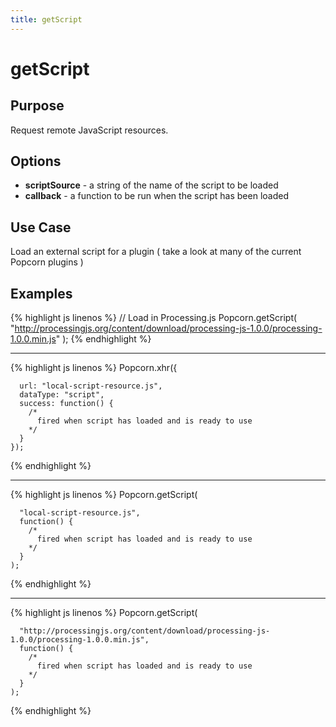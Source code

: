 ```yaml
---
title: getScript
---
```

# getScript #

## Purpose ##

Request remote JavaScript resources.

## Options ##

* **scriptSource** - a string of the name of the script to be loaded
* **callback** - a function to be run when the script has been loaded

## Use Case ##

Load an external script for a plugin ( take a look at many of the current Popcorn plugins )

## Examples ##

{% highlight js linenos %}
    //  Load in Processing.js
    Popcorn.getScript(
      "http://processingjs.org/content/download/processing-js-1.0.0/processing-1.0.0.min.js"
    );
{% endhighlight %}

---------

{% highlight js linenos %}
    Popcorn.xhr({

      url: "local-script-resource.js",
      dataType: "script",
      success: function() {
        /*
          fired when script has loaded and is ready to use
        */
      }
    });
{% endhighlight %}

---------

{% highlight js linenos %}
    Popcorn.getScript(

      "local-script-resource.js",
      function() {
        /*
          fired when script has loaded and is ready to use
        */
      }
    );
{% endhighlight %}

---------

{% highlight js linenos %}
    Popcorn.getScript(

      "http://processingjs.org/content/download/processing-js-1.0.0/processing-1.0.0.min.js",
      function() {
        /*
          fired when script has loaded and is ready to use
        */
      }
    );
{% endhighlight %}
